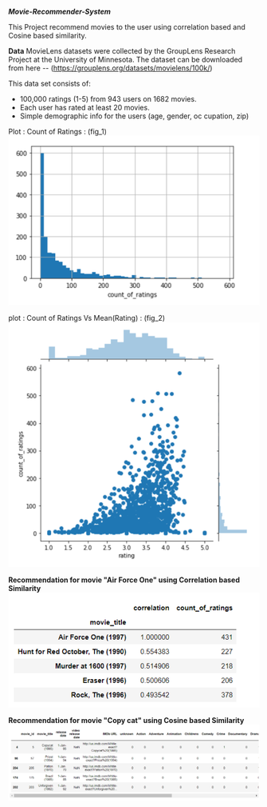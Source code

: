 ***Movie-Recommender-System***

This Project recommend movies to the user using correlation based and Cosine based similarity.

**Data**
MovieLens datasets were collected by the GroupLens Research Project at the University of Minnesota.
The dataset can be downloaded from here -- (https://grouplens.org/datasets/movielens/100k/)

 This data set consists of:
* 100,000 ratings (1-5) from 943 users on 1682 movies.
* Each user has rated at least 20 movies.
* Simple demographic info for the users (age, gender, oc
cupation, zip)

Plot : Count of Ratings : (fig_1)
![alt text]( https://github.com/ankurawat4/Movie-Recommender-System/blob/master/fig_1.png)


plot : Count of Ratings Vs Mean(Rating) : (fig_2)
![alt text]( https://github.com/ankurawat4/Movie-Recommender-System/blob/master/fig_2.png)

 
 
 
**Recommendation for movie "Air Force One" using Correlation based Similarity**
![alt text]( https://github.com/ankurawat4/Movie-Recommender-System/blob/master/fig_4.png)


**Recommendation for movie "Copy cat" using Cosine based Similarity**
![alt text]( https://github.com/ankurawat4/Movie-Recommender-System/blob/master/fig_3.png)

